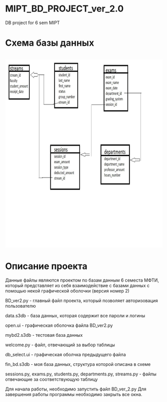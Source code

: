 # MIPT_BD_PROJECT_ver_2.0

DB project for 6 sem MIPT

# Схема базы данных

<br>
<img height="600" src="https://github.com/FrogInTheFog/MIPT_BD_PROJECT_ver_2_0/blob/master/skhema.jpg"/>
</br>

# Описание проекта

Данные файлы являются проектом по базам данным 6 семеста МФТИ, который представляет из себя взаимодействие с базами данных с помощью некой графической оболочки (версия номер 2)

BD_ver2.py - главный файл проекта, который позволяет авторизовация пользователю

data.s3db - база данных, которая содержит все пароли и логины

open.ui - графическая оболочка файла BD_ver2.py

mybd2.s3db - тестовая база данных

welcome.py - файл, отвечающий за выбор таблицы

db_select.ui - графическая оболчка предыдущего файла

fin_bd.s3db - моя база данных, структура которой описана в схеме

sessions.py, exams.py, students.py, departments.py, streams.py - файлы отвечающие за соответствующую таблицу 

Для начала работы, необходимо запустить файл BD_ver_2.py
Для завершения работы программы необходимо закрыть все окна. 


